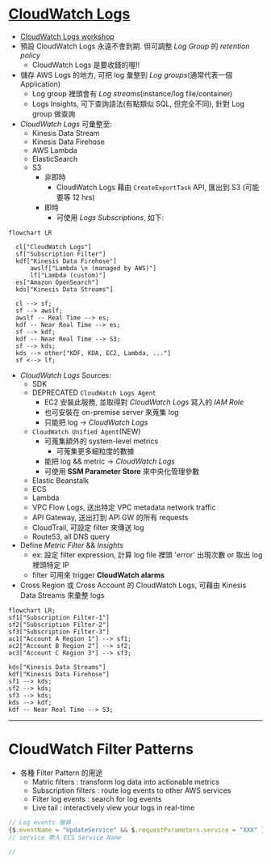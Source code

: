 # [CloudWatch Logs](https://docs.aws.amazon.com/AmazonCloudWatch/latest/logs/WhatIsCloudWatchLogs.html)

- [CloudWatch Logs workshop](https://catalog.us-east-1.prod.workshops.aws/workshops/a8e9c6a6-0ba9-48a7-a90d-378a440ab8ba/en-US/200-cloudwatch/220-cloudwatch-logs)
- 預設 CloudWatch Logs 永遠不會到期. 但可調整 _Log Group_ 的 _retention policy_
  - CloudWatch Logs 是要收錢的喔!!
- 儲存 AWS Logs 的地方, 可把 log 彙整到 _Log groups_(通常代表一個 Application)
  - Log group 裡頭會有 _Log streams_(instance/log file/container)
  - Logs Insights, 可下查詢語法(有點類似 SQL, 但完全不同), 針對 Log group 做查詢
- _CloudWatch Logs_ 可彙整至:
  - Kinesis Data Stream
  - Kinesis Data Firehose
  - AWS Lambda
  - ElasticSearch
  - S3
    - 非即時
      - CloudWatch Logs 藉由 `CreateExportTask` API, 匯出到 S3 (可能要等 12 hrs)
    - 即時
      - 可使用 _Logs Subscriptions_, 如下:

```mermaid
flowchart LR

  cl["CloudWatch Logs"]
  sf["Subscription Filter"]
  kdf["Kinesis Data Firehose"]
      awslf["Lambda \n (managed by AWS)"]
      lf["Lambda (custom)"]
  es["Amazon OpenSearch"]
  kds["Kinesis Data Streams"]

  cl --> sf;
  sf --> awslf;
  awslf -- Real Time --> es;
  kdf -- Near Real Time --> es;
  sf --> kdf;
  kdf -- Near Real Time --> S3;
  sf --> kds;
  kds --> other["KDF, KDA, EC2, Lambda, ..."]
  sf <--> lf;
```

- _CloudWatch Logs_ Sources:
  - SDK
  - DEPRECATED `CloudWatch Logs Agent`
    - EC2 安裝此服務, 並取得對 _CloudWatch Logs_ 寫入的 _IAM Role_
    - 也可安裝在 on-premise server 來蒐集 log
    - 只能把 log -> _CloudWatch Logs_
  - `CloudWatch Unified Agent`(NEW)
    - 可蒐集額外的 system-level metrics
      - 可蒐集更多細粒度的數據
    - 能把 log && metric -> _CloudWatch Logs_
    - 可使用 **SSM Parameter Store** 來中央化管理參數
  - Elastic Beanstalk
  - ECS
  - Lambda
  - VPC Flow Logs, 送出特定 VPC metadata network traffic
  - API Gateway, 送出打到 API GW 的所有 requests
  - CloudTrail, 可設定 filter 來傳送 log
  - Route53, all DNS query
- Define _Metric Filter_ && _Insights_
  - ex: 設定 filter expression, 計算 log file 裡頭 'error' 出現次數 or 取出 log 裡頭特定 IP
  - filter 可用來 trigger **CloudWatch alarms**
- Cross Region 或 Cross Account 的 CloudWatch Logs, 可藉由 Kinesis Data Streams 來彙整 logs

```mermaid
flowchart LR;
sf1["Subscription Filter-1"]
sf2["Subscription Filter-2"]
sf3["Subscription Filter-3"]
ac1["Account A Region 1"] --> sf1;
ac2["Account B Region 2"] --> sf2;
ac3["Account C Region 3"] --> sf3;

kds["Kinesis Data Streams"]
kdf["Kinesis Data Firehose"]
sf1 --> kds;
sf2 --> kds;
sf3 --> kds;
kds --> kdf;
kdf -- Near Real Time --> S3;
```

---

# CloudWatch Filter Patterns

- 各種 Filter Pattern 的用途
  - Matric filters : transform log data into actionable metrics
  - Subscription filters : route log events to other AWS services
  - Filter log events : search for log events
  - Live tail : interactively view your logs in real-time

```js
// Log events 搜尋
{$.eventName = "UpdateService" && $.requestParameters.service = "XXX" }
// service 帶入 ECS Service Name

//
```
